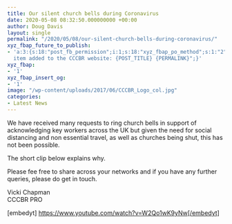 ```yaml
---
title: Our silent church bells during Coronavirus
date: 2020-05-08 08:32:50.000000000 +00:00
author: Doug Davis
layout: single
permalink: "/2020/05/08/our-silent-church-bells-during-coronavirus/"
xyz_fbap_future_to_publish:
- 'a:3:{s:18:"post_fb_permission";i:1;s:18:"xyz_fbap_po_method";s:1:"2";s:16:"xyz_fbap_message";s:62:"News
  item added to the CCCBR website: {POST_TITLE} {PERMALINK}";}'
xyz_fbap:
- '1'
xyz_fbap_insert_og:
- '1'
image: "/wp-content/uploads/2017/06/CCCBR_Logo_col.jpg"
categories:
- Latest News
---
```

We have received many requests to ring church bells in support of acknowledging key workers across the UK but given the need for social distancing and non essential travel, as well as churches being shut, this has not been possible.

The short clip below explains why.

Please fee free to share across your networks and if you have any further queries, please do get in touch.

Vicki Chapman  
CCCBR PRO

[embedyt] https://www.youtube.com/watch?v=W2Qo1wK9yNw[/embedyt]
